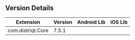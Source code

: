 ## Version Details

| Extension | Version | Android Lib | iOS Lib |
| --- | --- | --- | --- |
| com.distriqt.Core | 7.5.1 |  |  |
